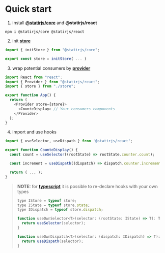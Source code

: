 # Quick start

1. install [**@statirjs/core**](/content/core/home.md) and **@statirjs/react**

```shell
npm i @statirjs/core @statirjs/react
```

2. init [**store**](/content/core/store.md)

```js
import { initStore } from "@statirjs/core";

export const store = initStore( ... )
```

3. wrap potential consumers by [**provider**](/content/react/provider.md)

```js
import React from "react";
import { Provider } from "@statirjs/react";
import { store } from "./store";

export function App() {
  return (
    <Provider store={store}>
      <CounteDisplay> // Your consumers components
    </Provider>
  );
}
```

4. import and use hooks

```js
import { useSelector, useDispath } from '@statirjs/react';

export function CounteDisplay() {
  const count = useSelector((rootState) => rootState.counter.count);

  const increment = useDispath((dispatch) => dispatch.counter.increment);

  return ( ... );
}
```

> **NOTE:** for [**typescript**](https://www.typescriptlang.org/) it is possible to re-declare hooks with your own types
>
> ```js
> type IStore = typeof store;
> type IState = typeof store.state;
> type IDispatch = typeof store.dispatch;
>
> function useOwnSelector<T>(selector: (rootState: IState) => T): T {
>   return useSelector(selector);
> }
>
> function useOwnDispatch<T>(selector: (dispatch: IDispatch) => T): T {
>   return useDispath(selector);
> }
> ```
